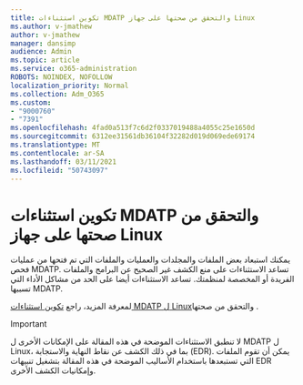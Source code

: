 ```yaml
---
title: تكوين استثناءات MDATP والتحقق من صحتها على جهاز Linux
ms.author: v-jmathew
author: v-jmathew
manager: dansimp
audience: Admin
ms.topic: article
ms.service: o365-administration
ROBOTS: NOINDEX, NOFOLLOW
localization_priority: Normal
ms.collection: Adm_O365
ms.custom:
- "9000760"
- "7391"
ms.openlocfilehash: 4fad0a513f7c6d2f0337019488a4055c25e1650d
ms.sourcegitcommit: 6312ee31561db36104f32282d019d069ede69174
ms.translationtype: MT
ms.contentlocale: ar-SA
ms.lasthandoff: 03/11/2021
ms.locfileid: "50743097"
---
```

# <a name="configure-and-validate-exclusions-for-mdatp-on-a-linux-machine"></a>تكوين استثناءات MDATP والتحقق من صحتها على جهاز Linux

يمكنك استبعاد بعض الملفات والمجلدات والعمليات والملفات التي تم فتحها من عمليات فحص MDATP. تساعد الاستثناءات على منع الكشف غير الصحيح عن البرامج والملفات الفريدة أو المخصصة لمنظمتك. تساعد الاستثناءات أيضا على الحد من مشاكل الأداء التي تسببها MDATP.

لمعرفة المزيد، راجع [تكوين استثناءات MDATP ل Linux](https://go.microsoft.com/fwlink/?linkid=2144517)والتحقق من صحتها .

> [!IMPORTANT]
> لا تنطبق الاستثناءات الموضحة في هذه المقالة على الإمكانات الأخرى ل MDATP ل Linux، بما في ذلك الكشف عن نقاط النهاية والاستجابة (EDR). يمكن أن تقوم الملفات التي تستبعدها باستخدام الأساليب الموضحة في هذه المقالة بتشغيل تنبيهات EDR وإمكانيات الكشف الأخرى.
